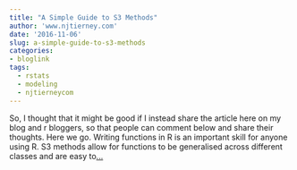 ```yaml
---
title: "A Simple Guide to S3 Methods"
author: 'www.njtierney.com'
date: '2016-11-06'
slug: a-simple-guide-to-s3-methods
categories:
- bloglink
tags:
  - rstats
  - modeling
  - njtierneycom
---
```


So, I thought that it might be good if I instead share the article here on my blog and r bloggers, so that people can comment below and share their thoughts. Here we go. Writing functions in R is an important skill for anyone using R. S3 methods allow for functions to be generalised across different classes and are easy to[... <i class="fas fa-external-link-alt"></i>](https://www.njtierney.com/post/2016/11/06/simple-s3-post/)

